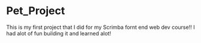 # Pet_Project

This is my first project that I did for my Scrimba fornt end web dev course!! I had alot of fun building it and learned alot! 
